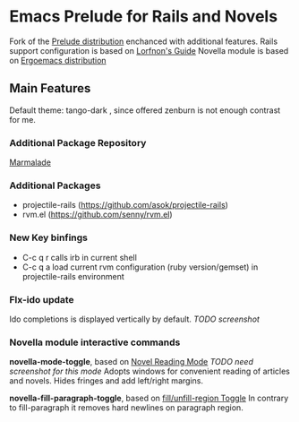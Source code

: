 Emacs Prelude for Rails and Novels
==================================

Fork of the [Prelude distribution](http://batsov.com/prelude/)
enchanced with additional features.
Rails support configuration is based on [Lorfnon's Guide](http://lorefnon.me/2014/02/02/configuring-emacs-for-rails.html)
Novella module is based on [Ergoemacs distribution](http://ergoemacs.org/)

## Main Features
Default theme: tango-dark , since offered zenburn is not enough contrast for me.

### Additional Package Repository
[Marmalade](http://marmalade-repo.org/)

### Additional Packages
- projectile-rails (https://github.com/asok/projectile-rails)
- rvm.el (https://github.com/senny/rvm.el)

### New Key binfings
- C-c q r    calls irb in current shell
- C-c q a    load current rvm configuration (ruby version/gemset) in projectile-rails environment

### Flx-ido update
Ido completions is displayed vertically by default.
*TODO screenshot*

### Novella module interactive commands
**novella-mode-toggle**, based on [Novel Reading Mode](http://ergoemacs.org/emacs/emacs_novel_reading_mode.html)
*TODO need screenshot for this mode*
Adopts windows for convenient reading of articles and novels. Hides fringes and add left/right margins.

**novella-fill-paragraph-toggle**, based on [fill/unfill-region Toggle](http://ergoemacs.org/emacs/modernization_fill-paragraph.html)
In contrary to fill-paragraph it removes hard newlines on paragraph region.
